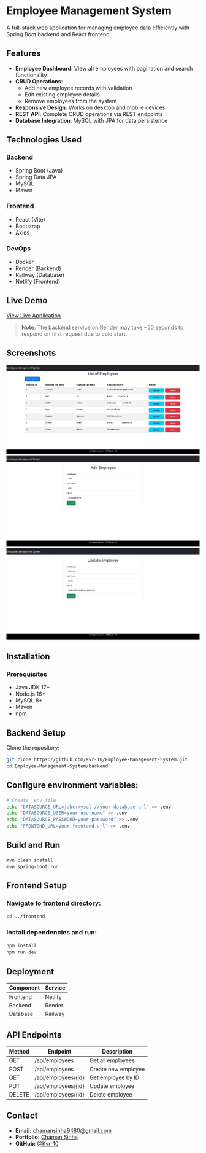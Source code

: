 # Employee Management System

A full-stack web application for managing employee data efficiently with Spring Boot backend and React frontend.

## Features

- **Employee Dashboard**: View all employees with pagination and search functionality
- **CRUD Operations**:
  - Add new employee records with validation
  - Edit existing employee details
  - Remove employees from the system
- **Responsive Design**: Works on desktop and mobile devices
- **REST API**: Complete CRUD operations via REST endpoints
- **Database Integration**: MySQL with JPA for data persistence

## Technologies Used

### Backend
- Spring Boot (Java)
- Spring Data JPA
- MySQL
- Maven

### Frontend
- React (Vite)
- Bootstrap
- Axios

### DevOps
- Docker
- Render (Backend)
- Railway (Database)
- Netlify (Frontend)

## Live Demo

[View Live Application](https://ems-springboot-application-kvr10.netlify.app/)

> **Note**: The backend service on Render may take ~50 seconds to respond on first request due to cold start.

## Screenshots

![Dashboard](screenshots/dashboard.jpg)
![Add Employee](screenshots/add-employee.png)
![Update Employee](screenshots/update-employee.png)

## Installation

### Prerequisites
- Java JDK 17+
- Node.js 16+
- MySQL 8+
- Maven
- npm

## Backend Setup

Clone the repository:
```bash
git clone https://github.com/Kvr-10/Employee-Management-System.git
cd Employee-Management-System/backend
```
## Configure environment variables:

```bash
# Create .env file
echo "DATASOURCE_URL=jdbc:mysql://your-database-url" >> .env
echo "DATASOURCE_USER=your-username" >> .env
echo "DATASOURCE_PASSWORD=your-password" >> .env
echo "FRONTEND_URL=your-frontend-url" >> .env
```

## Build and Run

```bash
mvn clean install
mvn spring-boot:run
```

## Frontend Setup

### Navigate to frontend directory:

```bash
cd ../frontend
```

### Install dependencies and run:

```bash
npm install
npm run dev
```

## Deployment

| Component  | Service  |
|------------|---------|
| Frontend   | Netlify |
| Backend    | Render  |
| Database   | Railway |

## API Endpoints

| Method | Endpoint               | Description          |
|--------|------------------------|----------------------|
| GET    | /api/employees         | Get all employees   |
| POST   | /api/employees         | Create new employee |
| GET    | /api/employees/{id}    | Get employee by ID  |
| PUT    | /api/employees/{id}    | Update employee     |
| DELETE | /api/employees/{id}    | Delete employee     |

## Contact

- **Email:** chamansinha9480@gmail.com
- **Portfolio:** [Chaman Sinha](https://kvr-10.github.io)
- **GitHub:** [@Kvr-10](https://github.com/Kvr-10)

